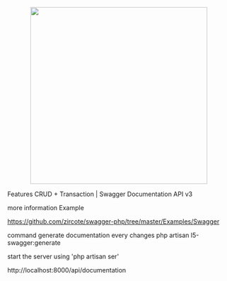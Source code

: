 <p align="center"><a href="https://laravel.com" target="_blank"><img src="https://raw.githubusercontent.com/laravel/art/master/logo-lockup/5%20SVG/2%20CMYK/1%20Full%20Color/laravel-logolockup-cmyk-red.svg" width="400"></a></p>


Features
CRUD + Transaction | Swagger Documentation API v3


more information Example

https://github.com/zircote/swagger-php/tree/master/Examples/Swagger

command generate documentation every changes
php artisan l5-swagger:generate

start the server using 'php artisan ser'

http://localhost:8000/api/documentation
